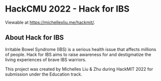 # HackCMU 2022 - Hack for IBS


Viewable at https://michellexliu.me/hackmit/.

## About Hack for IBS

Irritable Bowel Syndrome (IBS) is a serious health issue that affects millions of people. Hack for IBS aims to raise awareness for and destigmatize the living experiences of brave IBS warriors.

This project was created by Michelles Liu & Zhu during HackMIT 2022 for submission under the Education track.
